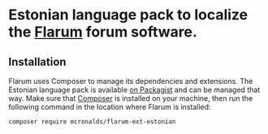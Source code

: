 # Estonian language pack to localize the [Flarum](http://flarum.org/) forum software.

## Installation

Flarum uses Composer to manage its dependencies and extensions. The Estonian language pack is available [on Packagist](https://packagist.org/packages/mcronalds/flarum-ext-estonian) and can be managed that way. Make sure that [Composer](https://getcomposer.org/) is installed on your machine, then run the following command in the location where Flarum is installed:

```shell
composer require mcronalds/flarum-ext-estonian
```